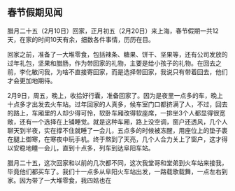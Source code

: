 ## 春节假期见闻

腊月二十五（2月10日）回家，正月初五（2月20日）来上海，春节假期一共12天，在家的时间10天有余，细数各件事情，历历在目。

回家之前，准备了一大堆零食，包括辣条、糖果、饼干、坚果等，还有公司发放的过年礼包，坚果和腊肠，作为带回家的礼物，主要是给小孩子的礼物。在回去之前，李化敏问我，为啥不直接寄回家，而是选择带回家，我说只有带着回去，他们才会更加地期待。

2月9日，周五，晚上，收拾好行囊，准备回家了。因为是夜里一点多的车，晚上十点多才出发去火车站。过年回家的人真多，候车室门口都挤满了人，不过，回去的路上，车厢里的人却少得可怜，软卧车厢改得软座席，一排坐3个人都显得很宽敞，还有一个选择在上铺睡觉。就是这种车厢，路上没空调，窗户还透风，几个人聊天到半夜，实在撑不住就睡了一会儿，五点多的时候被冻醒，用座位上的垫子裹在腿上御寒，在寒夜中玩手机。终于熬到了天亮，几个人合力关上了窗户，这才得以安稳地睡一会儿，直到十点多，列车到达阜阳车站。

腊月二十五，这次回家和以前的几次都不同，这次我堂哥和堂弟到火车站来接我，毕竟他们都买车了。我们十一点多从阜阳火车站出发，一路载歌载舞，一点左右到家。因为带了一大堆零食，我四姑也在



